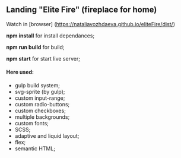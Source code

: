 ## Landing "Elite Fire" (fireplace for home)

Watch in [browser] (https://nataliavozhdaeva.github.io/eliteFire/dist/)

**npm install** for install dependances;

**npm run build** for build;

**npm start** for start live server;

#### Here used:

- gulp build system;
- svg-sprite (by gulp);
- custom input-range;
- custom radio-buttons;
- custom checkboxes;
- multiple backgrounds;
- custom fonts;
- SCSS;
- adaptive and liquid layout;
- flex;
- semantic HTML;
